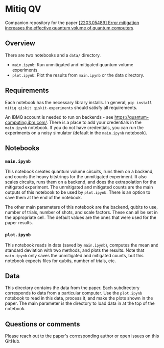# Mitiq QV

Companion repository for the paper [[2203.05489] Error mitigation increases the effective quantum volume of quantum computers](https://arxiv.org/abs/2203.05489).

## Overview

There are two notebooks and a `data/` directory.

- `main.ipynb`: Run unmitigated and mitigated quantum volume experiments.
- `plot.ipynb`: Plot the results from `main.ipynb` or the data directory.

## Requirements

Each notebook has the necessary library installs. In general, `pip install mitiq qiskit qiskit-experiments` should satisfy all requirements.

An IBMQ account is needed to run on backends - see https://quantum-computing.ibm.com/. There is a place to add your credentials in the `main.ipynb` notebook. If you do not have credentials, you can run the experiments on a noisy simulator (default in the `main.ipynb` notebook).

## Notebooks

### `main.ipynb`

This notebook creates quantum volume circuits, runs them on a backend, and counts the heavy bitstrings for the unmitigated experiment. It also scales circuits, runs them on a backend, and does the extrapolation for the mitigated experiment. The unmitigated and mitigated counts are the main outputs of this notebook to be used by `plot.ipynb`. There is an option to save them at the end of the notebook.

The other main parameters of this notebook are the backend, qubits to use, number of trials, number of shots, and scale factors. These can all be set in the appropriate cell. The default values are the ones that were used for the paper results.

### `plot.ipynb`

This notebook reads in data (saved by `main.ipynb`), computes the mean and standard deviation with two methods, and plots the results. Note that `main.ipynb` only saves the unmitigated and mitigated counts, but this notebook expects files for qubits, number of trials, etc.

## Data

This directory contains the data from the paper. Each subdirectory corresponds to data from a particular computer. Use the `plot.ipynb` notebook to read in this data, process it, and make the plots shown in the paper. The main parameter is the directory to load data in at the top of the notebook.

## Questions or comments

Please reach out to the paper's corresponding author or open issues on this GitHub.

